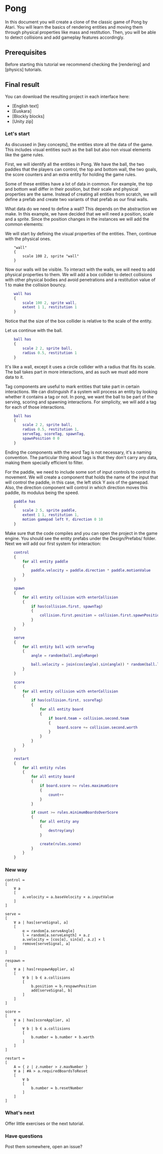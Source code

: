 # Pong

In this document you will create a clone of the classic game of Pong by Atari.
You will learn the basics of rendering entities and moving them through physical properties like mass and restitution. Then, you will be able to detect collisions and add gameplay features accordingly.

## Prerequisites

Before starting this tutorial we recommend checking the [rendering] and [physics] tutorials.

## Final result

You can download the resulting project in each interface here:

* [English text]
* [Euskara]
* [Blockly blocks]
* [Unity zip]

### Let's start

As discussed in [key concepts], the entities store all the data of the game.
This includes visual entities such as the ball but also non visual elements like the game rules.

First, we will identify all the entities in Pong. We have the ball, the two paddles that the players can control, the top and bottom wall, the two goals, the score counters and an extra entity for holding the game rules.

Some of these entities have a lot of data in common. For example, the top and bottom wall differ in their position, but their scale and physical properties are the same. Instead of creating all entities from scratch, we will define a prefab and create two variants of that prefab as our final walls.

What data do we need to define a wall? This depends on the abstraction we make.
In this example, we have decided that we will need a position, scale and a sprite. Since the position changes in the instances we will add the common elements:

We will start by defining the visual properties of the entities. Then, continue with the physical ones.

~~~ text
    "wall"
    {
        scale 100 2, sprite "wall"
    }
~~~

Now our walls will be visible. To interact with the walls, we will need to add physical properties to them. We will add a box collider to detect collisions with other physical bodies and avoid penetrations and a restitution value of 1 to make the collision bouncy.

~~~ m
    wall has
    {
        scale 100 2, sprite wall,
        extent 1 1, restitution 1
    }
~~~

Notice that the size of the box collider is relative to the scale of the entity.

Let us continue with the ball.

~~~ m
    ball has
    {
        scale 2 2, sprite ball,
        radius 0.5, restitution 1
    }
~~~

It's like a wall, except it uses a circle collider with a radius that fits its scale. The ball takes part in more interactions, and as such we must add more data to it.

Tag components are useful to mark entities that take part in certain interactions. We can distinguish if a system will process an entity by looking whether it contains a tag or not. In pong, we want the ball to be part of the serving, scoring and spawning interactions. For simplicity, we will add a tag
for each of those interactions.

~~~ m
    ball has
    {
        scale 2 2, sprite ball,
        radius 0.5, restitution 1,
        serveTag, scoreTag, spawnTag,
        spawnPosition 0 0
    }
~~~

Ending the components with the word Tag is not necessary, it's a naming convention. The particular thing about tags is that they don't carry any data, making them specially efficient to filter.

For the paddle, we need to include some sort of input controls to control its movement. We will create a component that holds the name of the input that will control the paddle, in this case, the left stick Y axis of the gamepad. Also, the direction component will control in which direction moves this paddle, its modulus being the speed.

~~~ m
    paddle has
    {
        scale 2 5, sprite paddle,
        extent 1 1, restitution 1,
        motion gamepad left Y, direction 0 10
    }
~~~

Make sure that the code compiles and you can open the project in the game engine. You should see the entity prefabs under the Design/Prefabs/ folder. Next we will add our first system for interaction:

~~~ m
    control
    {
        for all entity paddle
        {
            paddle.velocity = paddle.direction * paddle.motionValue
        }
    }
~~~

~~~ m
    spawn
    {
        for all entity collision with enterCollision
        {
            if has(collision.first, spawnTag)
            {
                collision.first.position = collision.first.spawnPosition
            }
        }
    }
~~~

~~~ m
    serve
    {
        for all entity ball with serveTag
        {
            angle = random(ball.angleRange)

            ball.velocity = join(cos(angle),sin(angle)) * random(ball.lengthRange)
        }
    }
~~~

~~~ m
    score
    {
        for all entity collision with enterCollision
        {
            if has(collision.first, scoreTag)
            {
                for all entity board
                {
                    if board.team = collision.second.team
                    {
                        board.score += collision.second.worth
                    }
                }
            }
        }
    }
~~~

~~~ m
    restart
    {
        for all entity rules
        {
            for all entity board
            {
                if board.score >= rules.maximumScore
                {
                    count++
                }
            }

            if count >= rules.minimumBoardsOverScore
            {
                for all entity any
                {
                    destroy(any)
                }

                create(rules.scene)
            }
        }
    }
~~~

### New way

~~~ {.set .pong .main.m}
control ≔
[
    ∀ a
    [
        a.velocity ≔ a.baseVelocity × a.inputValue
    ]
]

serve ≔
[
    ∀ a | has[serveSignal, a]
    [
        α ≔ random[a.serveAngle]
        l ≔ random[a.serveLength] + a.z
        a.velocity ≔ [cos[α], sin[α], a.z] × l
        remove[serveSignal, a]
    ]
]

respawn ≔
[
    ∀ a | has[respawnApplier, a]
    [
        ∀ b | b ∈ a.collisions
        [
            b.position ≔ b.respawnPosition
            add[serveSignal, b]
        ]    
    ]
]

score ≔
[
    ∀ a | has[scoreApplier, a]
    [
        ∀ b | b ∈ a.collisions
        [
            b.number ≔ b.number + b.worth
        ]
    ]
]

restart ≔
[
    A ≔ { z | z.number > z.maxNumber }
    ∀ a | #A > a.requiredBoardsToReset
    [
        ∀ b
        [
            b.number ≔ b.resetNumber
        ]
    ]
]
~~~

### What's next

Offer little exercises or the next tutorial.

### Have questions

Post them somewhere, open an issue?

